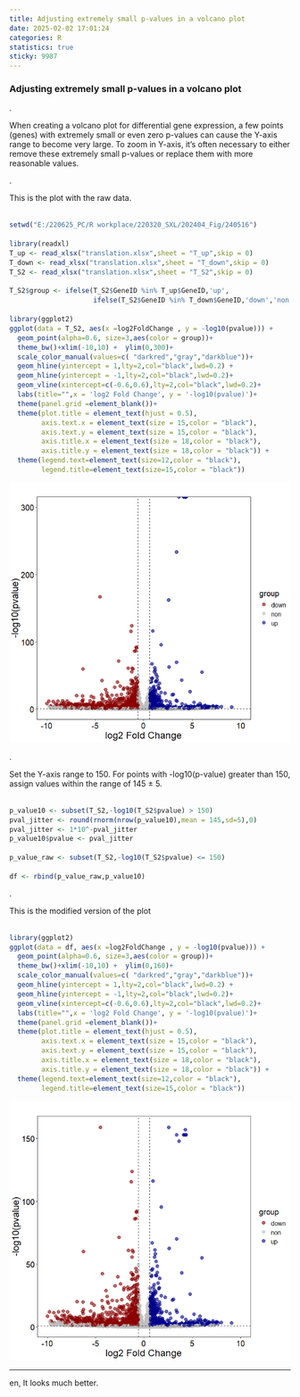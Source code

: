 ```yaml
---
title: Adjusting extremely small p-values in a volcano plot
date: 2025-02-02 17:01:24
categories: R
statistics: true
sticky: 9987
---
```




### Adjusting extremely small p-values in a volcano plot

.

When creating a volcano plot for differential gene expression, a few points (genes) with extremely small or even zero p-values can cause the Y-axis range to become very large. To zoom in Y-axis, it’s often necessary to either remove these extremely small p-values or replace them with more reasonable values.

.

This is the plot with the raw data.

```R

setwd("E:/220625_PC/R workplace/220320_SXL/202404_Fig/240516")

library(readxl)
T_up <- read_xlsx("translation.xlsx",sheet = "T_up",skip = 0)
T_down <- read_xlsx("translation.xlsx",sheet = "T_down",skip = 0)
T_S2 <- read_xlsx("translation.xlsx",sheet = "T_S2",skip = 0)

T_S2$group <- ifelse(T_S2$GeneID %in% T_up$GeneID,'up',
                     ifelse(T_S2$GeneID %in% T_down$GeneID,'down','non'))

library(ggplot2)
ggplot(data = T_S2, aes(x =log2FoldChange , y = -log10(pvalue))) + 
  geom_point(alpha=0.6, size=3,aes(color = group))+
  theme_bw()+xlim(-10,10) +  ylim(0,300)+
  scale_color_manual(values=c( "darkred","gray","darkblue"))+
  geom_hline(yintercept = 1,lty=2,col="black",lwd=0.2) +
  geom_hline(yintercept = -1,lty=2,col="black",lwd=0.2)+
  geom_vline(xintercept=c(-0.6,0.6),lty=2,col="black",lwd=0.2)+
  labs(title="",x = 'log2 Fold Change', y = '-log10(pvalue)')+
  theme(panel.grid =element_blank())+   
  theme(plot.title = element_text(hjust = 0.5),  
        axis.text.x = element_text(size = 15,color = "black"),   
        axis.text.y = element_text(size = 15,color = "black"),   
        axis.title.x = element_text(size = 18,color = "black"),  
        axis.title.y = element_text(size = 18,color = "black")) + 
  theme(legend.text=element_text(size=12,color = "black"), 
        legend.title=element_text(size=15,color = "black")) 

```



![raw](./20250202-Adjusting-extremely-small-p-values-in-a-volcano-plot/raw.png)

.

Set the Y-axis range to 150. For points with -log10(p-value) greater than 150, assign values within the range of 145 ± 5.

```R

p_value10 <- subset(T_S2,-log10(T_S2$pvalue) > 150)
pval_jitter <- round(rnorm(nrow(p_value10),mean = 145,sd=5),0)
pval_jitter <- 1*10^-pval_jitter
p_value10$pvalue <- pval_jitter

p_value_raw <- subset(T_S2,-log10(T_S2$pvalue) <= 150)

df <- rbind(p_value_raw,p_value10)

```

.

This is the modified version of the plot

```R

library(ggplot2)
ggplot(data = df, aes(x =log2FoldChange , y = -log10(pvalue))) + 
  geom_point(alpha=0.6, size=3,aes(color = group))+
  theme_bw()+xlim(-10,10) +  ylim(0,160)+
  scale_color_manual(values=c( "darkred","gray","darkblue"))+
  geom_hline(yintercept = 1,lty=2,col="black",lwd=0.2) +
  geom_hline(yintercept = -1,lty=2,col="black",lwd=0.2)+
  geom_vline(xintercept=c(-0.6,0.6),lty=2,col="black",lwd=0.2)+
  labs(title="",x = 'log2 Fold Change', y = '-log10(pvalue)')+
  theme(panel.grid =element_blank())+   
  theme(plot.title = element_text(hjust = 0.5),  
        axis.text.x = element_text(size = 15,color = "black"),   
        axis.text.y = element_text(size = 15,color = "black"),   
        axis.title.x = element_text(size = 18,color = "black"),  
        axis.title.y = element_text(size = 18,color = "black")) + 
  theme(legend.text=element_text(size=12,color = "black"), 
        legend.title=element_text(size=15,color = "black")) 

```

![modified](./20250202-Adjusting-extremely-small-p-values-in-a-volcano-plot/modified.png)



____

en, It looks much better.

